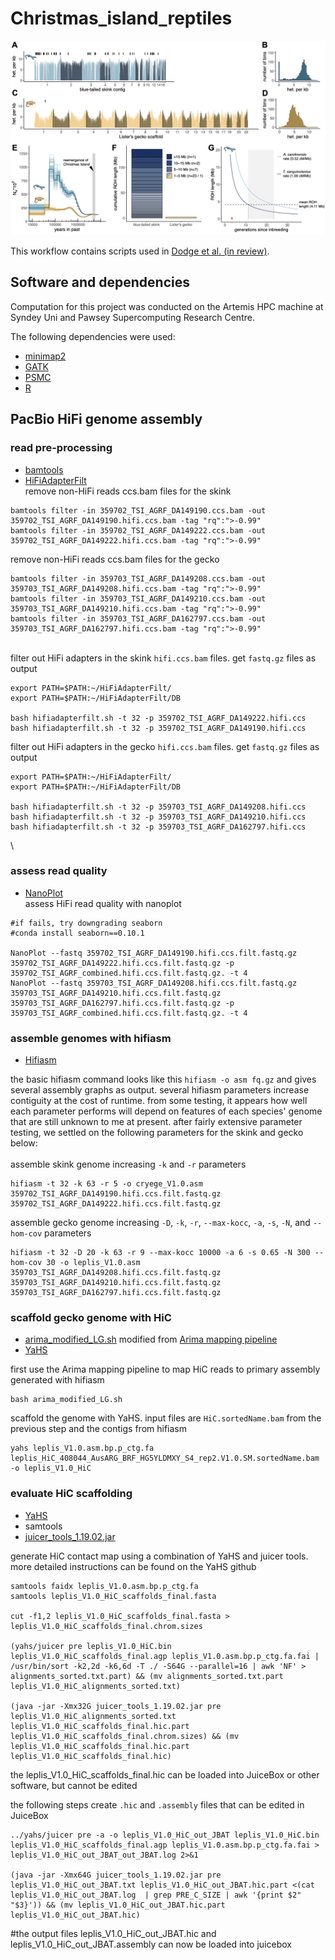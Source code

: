 # Christmas_island_reptiles

![Christmas Island Reptiles](/fig4_github.png "figure 4")

This workflow contains scripts used in [Dodge et al. (in review)](https://www.authorea.com/users/557855/articles/607316-genomes-of-two-extinct-in-the-wild-reptiles-from-christmas-island-reveal-distinct-evolutionary-histories-and-conservation-insights?commit=87274701232938aa298c07b9d2a5588c9b93a295).

## Software and dependencies

Computation for this project was conducted on the Artemis HPC machine at Syndey Uni and Pawsey Supercomputing Research Centre. 

The following dependencies were used:

* [minimap2](https://github.com/lh3/minimap2)
* [GATK](https://gatk.broadinstitute.org/hc/en-us)
* [PSMC](https://github.com/lh3/psmc)
* [R](https://cran.r-project.org/)

## PacBio HiFi genome assembly

### read pre-processing

* [bamtools](https://github.com/pezmaster31/bamtools)
* [HiFiAdapterFilt](https://github.com/sheinasim/HiFiAdapterFilt)
\
remove non-HiFi reads ccs.bam files for the skink
```
bamtools filter -in 359702_TSI_AGRF_DA149190.ccs.bam -out 359702_TSI_AGRF_DA149190.hifi.ccs.bam -tag "rq":">-0.99"
bamtools filter -in 359702_TSI_AGRF_DA149222.ccs.bam -out 359702_TSI_AGRF_DA149222.hifi.ccs.bam -tag "rq":">-0.99"
```
remove non-HiFi reads ccs.bam files for the gecko
```
bamtools filter -in 359703_TSI_AGRF_DA149208.ccs.bam -out 359703_TSI_AGRF_DA149208.hifi.ccs.bam -tag "rq":">-0.99"
bamtools filter -in 359703_TSI_AGRF_DA149210.ccs.bam -out 359703_TSI_AGRF_DA149210.hifi.ccs.bam -tag "rq":">-0.99"
bamtools filter -in 359703_TSI_AGRF_DA162797.ccs.bam -out 359703_TSI_AGRF_DA162797.hifi.ccs.bam -tag "rq":">-0.99"
```
\
filter out HiFi adapters in the skink `hifi.ccs.bam` files. get `fastq.gz` files as output
```
export PATH=$PATH:~/HiFiAdapterFilt/
export PATH=$PATH:~/HiFiAdapterFilt/DB

bash hifiadapterfilt.sh -t 32 -p 359702_TSI_AGRF_DA149222.hifi.ccs
bash hifiadapterfilt.sh -t 32 -p 359702_TSI_AGRF_DA149190.hifi.ccs
```
filter out HiFi adapters in the gecko `hifi.ccs.bam` files. get `fastq.gz` files as output
```
export PATH=$PATH:~/HiFiAdapterFilt/
export PATH=$PATH:~/HiFiAdapterFilt/DB

bash hifiadapterfilt.sh -t 32 -p 359703_TSI_AGRF_DA149208.hifi.ccs
bash hifiadapterfilt.sh -t 32 -p 359703_TSI_AGRF_DA149210.hifi.ccs
bash hifiadapterfilt.sh -t 32 -p 359703_TSI_AGRF_DA162797.hifi.ccs
```
\
### assess read quality
* [NanoPlot](https://github.com/wdecoster/NanoPlot)
\
assess HiFi read quality with nanoplot
```
#if fails, try downgrading seaborn
#conda install seaborn==0.10.1

NanoPlot --fastq 359702_TSI_AGRF_DA149190.hifi.ccs.filt.fastq.gz 359702_TSI_AGRF_DA149222.hifi.ccs.filt.fastq.gz -p 359702_TSI_AGRF_combined.hifi.ccs.filt.fastq.gz. -t 4
NanoPlot --fastq 359703_TSI_AGRF_DA149208.hifi.ccs.filt.fastq.gz 359703_TSI_AGRF_DA149210.hifi.ccs.filt.fastq.gz 359703_TSI_AGRF_DA162797.hifi.ccs.filt.fastq.gz -p 359703_TSI_AGRF_combined.hifi.ccs.filt.fastq.gz. -t 4
```

### assemble genomes with hifiasm

* [Hifiasm](https://github.com/chhylp123/hifiasm)

the basic hifiasm command looks like this `hifiasm -o asm fq.gz` and gives several assembly graphs as output. several hifiasm parameters increase contiguity at the cost of runtime. from some testing, it appears how well each parameter performs will depend on features of each species' genome that are still unknown to me at present. after fairly extensive parameter testing, we settled on the following parameters for the skink and gecko below:
\
\
assemble skink genome increasing `-k` and `-r` parameters
```
hifiasm -t 32 -k 63 -r 5 -o cryege_V1.0.asm 359702_TSI_AGRF_DA149190.hifi.ccs.filt.fastq.gz 359702_TSI_AGRF_DA149222.hifi.ccs.filt.fastq.gz
```

assemble gecko genome increasing `-D`, `-k`, `-r`, `--max-kocc`, `-a`, `-s`, `-N`, and `--hom-cov` parameters
```
hifiasm -t 32 -D 20 -k 63 -r 9 --max-kocc 10000 -a 6 -s 0.65 -N 300 --hom-cov 30 -o leplis_V1.0.asm 359703_TSI_AGRF_DA149208.hifi.ccs.filt.fastq.gz 359703_TSI_AGRF_DA149210.hifi.ccs.filt.fastq.gz 359703_TSI_AGRF_DA162797.hifi.ccs.filt.fastq.gz
```

### scaffold gecko genome with HiC
* [arima_modified_LG.sh](/arima_modified_LG.sh) modified from [Arima mapping pipeline](https://github.com/ArimaGenomics/mapping_pipeline)
* [YaHS](https://github.com/c-zhou/yahs)

first use the Arima mapping pipeline to map HiC reads to primary assembly generated with hifiasm
```
bash arima_modified_LG.sh
```

scaffold the genome with YaHS. input files are `HiC.sortedName.bam` from the previous step and the contigs from hifiasm
```
yahs leplis_V1.0.asm.bp.p_ctg.fa leplis_HiC_408044_AusARG_BRF_HG5YLDMXY_S4_rep2.V1.0.SM.sortedName.bam -o leplis_V1.0_HiC
```

### evaluate HiC scaffolding
* [YaHS](https://github.com/c-zhou/yahs)
* samtools
* [juicer_tools_1.19.02.jar](https://github.com/aidenlab/juicer/wiki/Download)

generate HiC contact map using a combination of YaHS and juicer tools. more detailed instructions can be found on the YaHS github

```
samtools faidx leplis_V1.0.asm.bp.p_ctg.fa
samtools leplis_V1.0_HiC_scaffolds_final.fasta

cut -f1,2 leplis_V1.0_HiC_scaffolds_final.fasta > leplis_V1.0_HiC_scaffolds_final.chrom.sizes

(yahs/juicer pre leplis_V1.0_HiC.bin leplis_V1.0_HiC_scaffolds_final.agp leplis_V1.0.asm.bp.p_ctg.fa.fai | /usr/bin/sort -k2,2d -k6,6d -T ./ -S64G --parallel=16 | awk 'NF' > alignments_sorted.txt.part) && (mv alignments_sorted.txt.part leplis_V1.0_HiC_alignments_sorted.txt)

(java -jar -Xmx32G juicer_tools_1.19.02.jar pre leplis_V1.0_HiC_alignments_sorted.txt leplis_V1.0_HiC_scaffolds_final.hic.part leplis_V1.0_HiC_scaffolds_final.chrom.sizes) && (mv leplis_V1.0_HiC_scaffolds_final.hic.part leplis_V1.0_HiC_scaffolds_final.hic)
```
the leplis_V1.0_HiC_scaffolds_final.hic can be loaded into JuiceBox or other software, but cannot be edited

the following steps create `.hic` and `.assembly` files that can be edited in JuiceBox
```
../yahs/juicer pre -a -o leplis_V1.0_HiC_out_JBAT leplis_V1.0_HiC.bin leplis_V1.0_HiC_scaffolds_final.agp leplis_V1.0.asm.bp.p_ctg.fa.fai > leplis_V1.0_HiC_out_JBAT_out_JBAT.log 2>&1

(java -jar -Xmx64G juicer_tools_1.19.02.jar pre leplis_V1.0_HiC_out_JBAT.txt leplis_V1.0_HiC_out_JBAT.hic.part <(cat leplis_V1.0_HiC_out_JBAT.log  | grep PRE_C_SIZE | awk '{print $2" "$3}')) && (mv leplis_V1.0_HiC_out_JBAT.hic.part leplis_V1.0_HiC_out_JBAT.hic)
```
#the output files leplis_V1.0_HiC_out_JBAT.hic and leplis_V1.0_HiC_out_JBAT.assembly can now be loaded into juicebox

